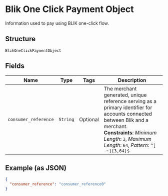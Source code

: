 
# Blik One Click Payment Object

Information used to pay using BLIK one-click flow.

## Structure

`BlikOneClickPaymentObject`

## Fields

| Name | Type | Tags | Description |
|  --- | --- | --- | --- |
| `consumer_reference` | `String` | Optional | The merchant generated, unique reference serving as a primary identifier for accounts connected between Blik and a merchant.<br>**Constraints**: *Minimum Length*: `3`, *Maximum Length*: `64`, *Pattern*: `^[ -~]{3,64}$` |

## Example (as JSON)

```json
{
  "consumer_reference": "consumer_reference0"
}
```

